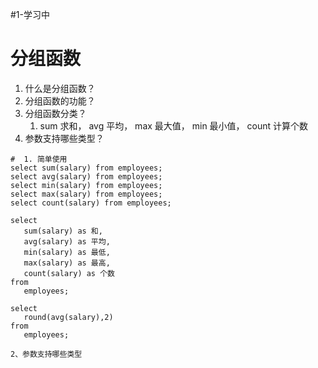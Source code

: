 #1-学习中 

# 分组函数

1. 什么是分组函数？
2. 分组函数的功能？
3. 分组函数分类？
   1. sum 求和， avg 平均， max 最大值， min 最小值， count 计算个数
4. 参数支持哪些类型？

```mysql
#  1. 简单使用
select sum(salary) from employees;
select avg(salary) from employees;
select min(salary) from employees;
select max(salary) from employees;
select count(salary) from employees;

select 
   sum(salary) as 和,
   avg(salary) as 平均,
   min(salary) as 最低,
   max(salary) as 最高,
   count(salary) as 个数
from 
   employees;

select 
   round(avg(salary),2)
from 
   employees;

```

```mysql
2、参数支持哪些类型


```